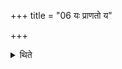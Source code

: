 +++
title = "06 यः प्राणतो य"

+++

<details><summary>थिते</summary>

यः प्राणतो य आत्मदा इति महिमानौ ६
</details>
